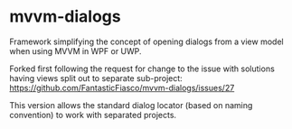 
# mvvm-dialogs
Framework simplifying the concept of opening dialogs from a view model when using MVVM in WPF or UWP.

Forked first following the request for change to the issue with solutions having views split out to separate sub-project:
https://github.com/FantasticFiasco/mvvm-dialogs/issues/27 

This version allows the standard dialog locator (based on naming convention) to work with separated projects.
